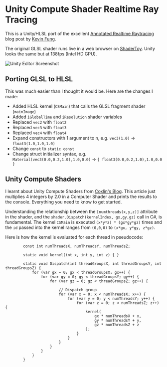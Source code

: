 # Unity Compute Shader Realtime Ray Tracing

This is a Unity/HLSL port of the excellent [Annotated Realtime Raytracing](https://www.tinycranes.com/blog/2015/05/annotated-realtime-raytracing/) blog post by [Kevin Fung](https://github.com/Polytonic/).

The original GLSL shader runs live in a web browser on [ShaderToy](https://www.shadertoy.com/view/4ljGRd). Unity looks the same but at 138fps (Intel HD GPU).

![Unity Editor Screenshot](https://github.com/Arlorean/UnityComputeShaderTest/raw/master/example.png)

## Porting GLSL to HLSL

This was much easier than I thought it would be. Here are the changes I made:
* Added HLSL kernel (`CSMain`) that calls the GLSL fragment shader (`mainImage`)
* Added `iGlobalTime` and `iResolution` shader variables
* Replaced `vec2` with `float2`
* Replaced `vec3` with `float3`
* Replaced `vec4` with `float4`
* Expand constructors with 1 argument to n, e.g. `vec3(1.0)` -> `float3(1.0,1.0,1.0)`
* Change `const` to `static const`
* Change struct initializer syntax, e.g. `Material(vec3(0.0,0.2,1.0),1.0,0.0)` -> `{ float3(0.0,0.2,1.0),1.0,0.0 }`

## Unity Compute Shaders

I learnt about Unity Compute Shaders from [Coxlin's Blog](http://www.lindsaygcox.co.uk/tutorials/unity-shader-tutorial-an-intro-to-compute-shaders/). This article just multiplies 4 integers by 2.0 in a Computer Shader and prints the results to the console. Everything you need to know to get started.

Understanding the relationship between the `[numthreads(x,y,z)]` attribute in the shader, and the `shader.Dispatch(kernelIndex, gx,gy,gz)` call in C#, is fundamental. The kernel `CSMain` is executed `(x*y*z) * (gx*gy*gz)` times and the `id` passed into the kernel ranges from `(0,0,0)` to `(x*gx, y*gy, z*gz)`.

Here is how the kernel is evaluated for each thread in pseudocode:

```
        const int numThreadsX, numThreadsY, numThreadsZ;

        static void kernel(int x, int y, int z) { }

        static void Dispatch(int threadGroupsX, int threadGroupsY, int threadGroupsZ) {
            for (var gx = 0; gx < threadGroupsX; gx++) {
                for (var gy = 0; gy < threadGroupsY; gy++) {
                    for (var gz = 0; gz < threadGroupsZ; gz++) {

                        // Dispatch group
                        for (var x = 0; x < numThreadsX; x++) {
                            for (var y = 0; y < numThreadsY; y++) {
                                for (var z = 0; z < numThreadsZ; z++) {
                                    kernel(
                                        gx * numThreadsX + x,
                                        gy * numThreadsY + y,
                                        gz * numThreadsZ + z
                                    );
                                }
                            }
                        }
                    }
                }
            }
        }
```
